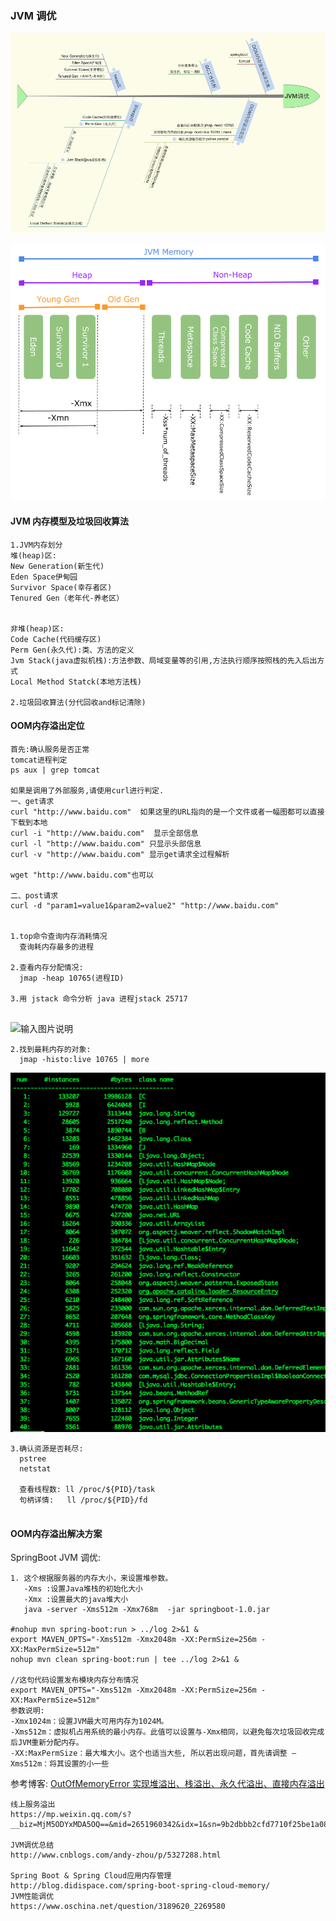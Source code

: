 ### JVM 调优


![输入图片说明](https://github.com/qccr-twl2123/livtrip/blob/master/src/main/resources/static/resources/images/JVM调优.png "在这里输入图片标题")

![输入图片说明](https://github.com/qccr-twl2123/livtrip/blob/master/src/main/resources/static/resources/images/spring-boot-spring-cloud-memory-5.png "在这里输入图片标题")

#### JVM 内存模型及垃圾回收算法
```
1.JVM内存划分
堆(heap)区:
New Generation(新生代)
Eden Space伊甸园
Survivor Space(幸存者区)
Tenured Gen（老年代-养老区）


非堆(heap)区:
Code Cache(代码缓存区)
Perm Gen(永久代):类、方法的定义
Jvm Stack(java虚拟机栈):方法参数、局域变量等的引用,方法执行顺序按照栈的先入后出方式
Local Method Statck(本地方法栈)

2.垃圾回收算法(分代回收and标记清除)
```
#### OOM内存溢出定位
```
首先:确认服务是否正常
tomcat进程判定
ps aux | grep tomcat

如果是调用了外部服务,请使用curl进行判定.
一、get请求
curl "http://www.baidu.com"  如果这里的URL指向的是一个文件或者一幅图都可以直接下载到本地
curl -i "http://www.baidu.com"  显示全部信息
curl -l "http://www.baidu.com" 只显示头部信息
curl -v "http://www.baidu.com" 显示get请求全过程解析

wget "http://www.baidu.com"也可以

二、post请求
curl -d "param1=value1&param2=value2" "http://www.baidu.com"


1.top命令查询内存消耗情况
  查询耗内存最多的进程
  
2.查看内存分配情况:
  jmap -heap 10765(进程ID)

3.用 jstack 命令分析 java 进程jstack 25717  
  
```
 ![输入图片说明](https://github.com/qccr-twl2123/springcloud/blob/master/images/jmap堆的使用情况.png "在这里输入图片标题")

```
2.找到最耗内存的对象:
  jmap -histo:live 10765 | more
```  
  
  ![输入图片说明](https://github.com/qccr-twl2123/livtrip/blob/master/src/main/resources/static/resources/images/对象内存消耗.png "在这里输入图片标题")

```
3.确认资源是否耗尽:
  pstree
  netstat
  
  查看线程数: ll /proc/${PID}/task
  句柄详情:   ll /proc/${PID}/fd
  
```
#### OOM内存溢出解决方案
SpringBoot JVM 调优:
```
1. 这个根据服务器的内存大小，来设置堆参数。
   -Xms :设置Java堆栈的初始化大小
   -Xmx :设置最大的java堆大小
   java -server -Xms512m -Xmx768m  -jar springboot-1.0.jar   

#nohup mvn spring-boot:run > ../log 2>&1 &
export MAVEN_OPTS="-Xms512m -Xmx2048m -XX:PermSize=256m -XX:MaxPermSize=512m"
nohup mvn clean spring-boot:run | tee ../log 2>&1 &

//这句代码设置发布模块内存分布情况
export MAVEN_OPTS="-Xms512m -Xmx2048m -XX:PermSize=256m -XX:MaxPermSize=512m"
参数说明:
-Xmx1024m：设置JVM最大可用内存为1024M。
-Xms512m：虚拟机占用系统的最小内存。此值可以设置与-Xmx相同，以避免每次垃圾回收完成后JVM重新分配内存。
-XX:MaxPermSize：最大堆大小。这个也适当大些, 所以若出现问题，首先请调整 –Xms512m：将其设置的小一些
```



参考博客:
[OutOfMemoryError ](https://blog.csdn.net/aitangyong/article/details/41180211)
[实现堆溢出、栈溢出、永久代溢出、直接内存溢出](https://blog.csdn.net/u011983531/article/details/63250882)
```
线上服务溢出
https://mp.weixin.qq.com/s?__biz=MjM5ODYxMDA5OQ==&mid=2651960342&idx=1&sn=9b2dbbb2cfd7710f25be1a0862a9b2be&chksm=bd2d01ca8a5a88dcc14608cb00e0dbde11869d053ee8c83bc96e7b4a0fbd71d28d7fbb009c98&mpshare=1&scene=23&srcid=09089nNk4emn8gVQCDfRqa7g#rd

JVM调优总结
http://www.cnblogs.com/andy-zhou/p/5327288.html

Spring Boot & Spring Cloud应用内存管理
http://blog.didispace.com/spring-boot-spring-cloud-memory/
JVM性能调优
https://www.oschina.net/question/3189620_2269580
```


